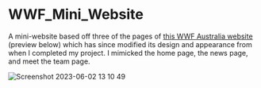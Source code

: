 # WWF_Mini_Website
A mini-website based off three of the pages of [this WWF Australia website](https://wwf.org.au/) (preview below) which has since modified its design and appearance from when I completed my project. I mimicked the home page, the news page, and meet the team page. 

![Screenshot 2023-06-02 13 10 49](https://github.com/gdwhittaker94/WWF_Mini_Website/assets/105855731/aa469f68-a6ca-44ba-a034-d2ecd941aeb6)
